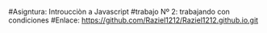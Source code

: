 
#Asigntura: Introucciòn a Javascript
#trabajo Nº 2: trabajando con condiciones
#Enlace: https://github.com/Raziel1212/Raziel1212.github.io.git
